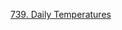 [739. Daily Temperatures](https://leetcode.com/problems/daily-temperatures/description/?envType=study-plan-v2&envId=leetcode-75)
